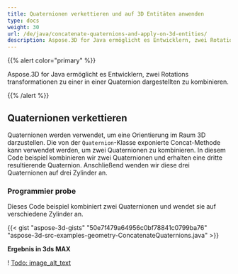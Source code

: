 ```yaml
---
title: Quaternionen verkettieren und auf 3D Entitäten anwenden
type: docs
weight: 30
url: /de/java/concatenate-quaternions-and-apply-on-3d-entities/
description: Aspose.3D for Java ermöglicht es Entwicklern, zwei Rotations transformationen zu einer in einer Quaternion dargestellten zu kombinieren.
---
```

{{% alert color="primary" %}} 

Aspose.3D for Java ermöglicht es Entwicklern, zwei Rotations transformationen zu einer in einer Quaternion dargestellten zu kombinieren.

{{% /alert %}} 
##  **Quaternionen verkettieren**
Quaternionen werden verwendet, um eine Orientierung im Raum 3D darzustellen. Die von der `Quaternion`-Klasse exponierte Concat-Methode kann verwendet werden, um zwei Quaternionen zu kombinieren. In diesem Code beispiel kombinieren wir zwei Quaternionen und erhalten eine dritte resultierende Quaternion. Anschließend wenden wir diese drei Quaternionen auf drei Zylinder an.
###  **Programmier probe**
Dieses Code beispiel kombiniert zwei Quaternionen und wendet sie auf verschiedene Zylinder an.

{{< gist "aspose-3d-gists" "50e7f479a64956c0bf78841c0799ba76" "aspose-3d-src-examples-geometry-ConcatenateQuaternions.java" >}}




**Ergebnis in 3ds MAX**

! [Todo: image_alt_text](concatenate-quaternions-and-apply-on-3d-entities_1.png)
